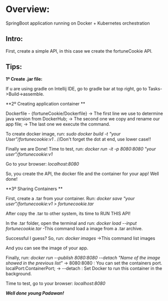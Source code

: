 # Overview:

SpringBoot application running on Docker + Kubernetes orchestration

## Intro:

First, create a simple API, in this case we create the fortuneCookie API.

## Tips:

**1º Create .jar file:**

If u are using gradle on Intellij IDE, go to gradle bar at top right, go to Tasks->Build->assemble.

**2º Creating application container **

Dockerfile - {fortuneCookie/Dockerfile}
 -> The first line we use to determine java version from DockerHub;
 -> The second one we copy and rename our app file;
 -> The last one we execute the command.

To create docker image, run: *sudo docker build -t "your User"/fortunecookie:v1 .*
//Don't forget the dot at end, use lower case!!

Finally we are Done! Time to test, run: *docker run -it -p 8080:8080 "your user"/fortunecookie:v1*

Go to your browser: *localhost:8080*

So, you create the API, the docker file and the container for your app! Well done!

**3º Sharing Containers **

First, create a .tar from your container. Run: *docker save "your user"/fortunecookie:v1 > fortunecookie.tar*

After copy the .tar to other system, its time to RUN THIS API!

In the .tar folder, open the terminal and run: *docker load --input fortunecookie.tar*
-This command load a image from a .tar archive.

Successful I guess? So, run: *docker images*
->This command list images

And you can see the image of your app.

Finally, run: *docker run --publish 8080:8080 --detach "Name of the image showed in the previous list"*
-> 8080:8080 : You can set the containers port. localPort:ContainerPort;
-> --detach : Set Docker to run this container in the background.

Time to test, go to your browser: *localhost:8080*

***Well done young Padawan!***